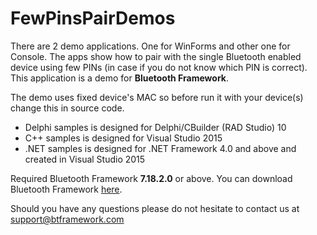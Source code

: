 # FewPinsPairDemos

There are 2 demo applications. One for WinForms and other one for Console. The apps show how to pair with the single Bluetooth enabled device using few PINs (in case if you do not know which PIN is correct). This application is a demo for **Bluetooth Framework**.

The demo uses fixed device's MAC so before run it with your device(s) change this in source code.

* Delphi samples is designed for Delphi/CBuilder (RAD Studio) 10
* C++ samples is designed for Visual Studio 2015
* .NET samples is designed for .NET Framework 4.0 and above and created in Visual Studio 2015

Required Bluetooth Framework **7.18.2.0** or above. You can download Bluetooth Framework [here](https://www.btframework.com/bluetoothframework.htm).

Should you have any questions please do not hesitate to contact us at support@btframework.com
